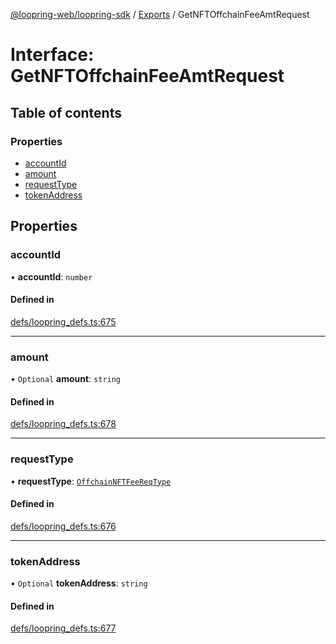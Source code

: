 [@loopring-web/loopring-sdk](../README.md) / [Exports](../modules.md) / GetNFTOffchainFeeAmtRequest

# Interface: GetNFTOffchainFeeAmtRequest

## Table of contents

### Properties

- [accountId](GetNFTOffchainFeeAmtRequest.md#accountid)
- [amount](GetNFTOffchainFeeAmtRequest.md#amount)
- [requestType](GetNFTOffchainFeeAmtRequest.md#requesttype)
- [tokenAddress](GetNFTOffchainFeeAmtRequest.md#tokenaddress)

## Properties

### accountId

• **accountId**: `number`

#### Defined in

[defs/loopring_defs.ts:675](https://github.com/Loopring/loopring_sdk/blob/1830d54/src/defs/loopring_defs.ts#L675)

___

### amount

• `Optional` **amount**: `string`

#### Defined in

[defs/loopring_defs.ts:678](https://github.com/Loopring/loopring_sdk/blob/1830d54/src/defs/loopring_defs.ts#L678)

___

### requestType

• **requestType**: [`OffchainNFTFeeReqType`](../enums/OffchainNFTFeeReqType.md)

#### Defined in

[defs/loopring_defs.ts:676](https://github.com/Loopring/loopring_sdk/blob/1830d54/src/defs/loopring_defs.ts#L676)

___

### tokenAddress

• `Optional` **tokenAddress**: `string`

#### Defined in

[defs/loopring_defs.ts:677](https://github.com/Loopring/loopring_sdk/blob/1830d54/src/defs/loopring_defs.ts#L677)
